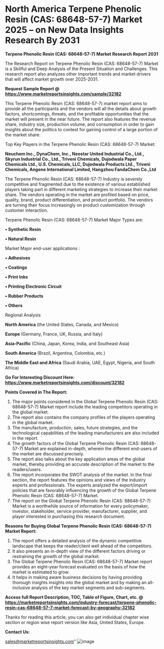# North America Terpene Phenolic Resin (CAS: 68648-57-7) Market 2025 – on New Data Insights Research By 2031

<strong>Terpene Phenolic Resin (CAS: 68648-57-7) Market Research Report 2031</strong>

The Research Report on Terpene Phenolic Resin (CAS: 68648-57-7) Market is a Skillful and Deep Analysis of the Present Situation and Challenges. This research report also analyzes other important trends and market drivers that will affect market growth over 2025-2031.

<strong>Request Sample Report @ <a href=https://www.marketreportsinsights.com/sample/32182>https://www.marketreportsinsights.com/sample/32182</a></strong>

This Terpene Phenolic Resin (CAS: 68648-57-7) market report aims to provide all the participants and the vendors will all the details about growth factors, shortcomings, threats, and the profitable opportunities that the market will present in the near future. The report also features the revenue share, industry size, production volume, and consumption in order to gain insights about the politics to contest for gaining control of a large portion of the market share.

Top Key Players in the Terpene Phenolic Resin (CAS: 68648-57-7) Market:

<strong>Neuchem Inc., DynaChem, Inc., Neostar United Industrial Co., Ltd., Skyrun Industrial Co., Ltd., Triveni Chemicals, Dujodwala Paper Chemicals Ltd., U.S. Chemicals, LLC, Dujodwala Products Ltd., Triveni Chemicals, Angene International Limited, Hangzhou FandaChem Co.,Ltd</strong>

The Terpene Phenolic Resin (CAS: 68648-57-7) Industry is severely competitive and fragmented due to the existence of various established players taking part in different marketing strategies to increase their market share. The vendors operating in the market are profiled based on price, quality, brand, product differentiation, and product portfolio. The vendors are turning their focus increasingly on product customization through customer interaction.

Terpene Phenolic Resin (CAS: 68648-57-7) Market Major Types are:

<strong>• Synthetic Resin

• Natural Resin</strong>

Market Major end-user applications :

<strong>• Adhesives

• Coatings

• Print Inks

• Printing Electronic Circuit

• Rubber Products

• Others</strong>

Regional Analysis

</u><strong><b>North America</b></strong> (the United States, Canada, and Mexico)

<strong><b>Europe </b></strong>(Germany, France, UK, Russia, and Italy)

<strong><b>Asia-Pacific</b></strong> (China, Japan, Korea, India, and Southeast Asia)

<strong><b>South America</b></strong> (Brazil, Argentina, Colombia, etc.)

<strong><b>The Middle East and Africa</b></strong> (Saudi Arabia, UAE, Egypt, Nigeria, and South Africa)

<strong>Go For Interesting Discount Here: <a href=https://www.marketreportsinsights.com/discount/32182>https://www.marketreportsinsights.com/discount/32182</a></strong>

<strong>Points Covered in The Report:</strong>
<ol>
  <li>The major points considered in the Global Terpene Phenolic Resin (CAS: 68648-57-7) Market report include the leading competitors operating in the global market.</li>
  <li>The report also contains the company profiles of the players operating in the global market.</li>
  <li>The manufacture, production, sales, future strategies, and the technological capabilities of the leading manufacturers are also included in the report.</li>
  <li>The growth factors of the Global Terpene Phenolic Resin (CAS: 68648-57-7) Market are explained in-depth, wherein the different end-users of the market are discussed precisely.</li>
  <li>The report also talks about the key application areas of the global market, thereby providing an accurate description of the market to the readers/users.</li>
  <li>The report incorporates the SWOT analysis of the market. In the final section, the report features the opinions and views of the industry experts and professionals. The experts analyzed the export/import policies that are favorably influencing the growth of the Global Terpene Phenolic Resin (CAS: 68648-57-7) Market.</li>
  <li>The report on the Global Terpene Phenolic Resin (CAS: 68648-57-7) Market is a worthwhile source of information for every policymaker, investor, stakeholder, service provider, manufacturer, supplier, and player interested in purchasing this research document.</li>
</ol>
<strong>Reasons for Buying Global Terpene Phenolic Resin (CAS: 68648-57-7) Market Report:</strong>

<ol>
  <li>The report offers a detailed analysis of the dynamic competitive landscape that keeps the reader/client well ahead of the competitors.</li>
  <li>It also presents an in-depth view of the different factors driving or restraining the growth of the global market.</li>
  <li>The Global Terpene Phenolic Resin (CAS: 68648-57-7) Market report provides an eight-year forecast evaluated on the basis of how the market is estimated to grow.</li>
  <li>It helps in making aware business decisions by having providing thorough insights insights into the global market and by making an all-inclusive analysis of the key market segments and sub-segments.</li>
</ol>
<strong>Access full Report Description, TOC, Table of Figure, Chart, etc. @ <a href=https://marketreportsinsights.com/industry-forecast/terpene-phenolic-resin-cas-68648-57-7-market-forecast-by-geography-32182>https://marketreportsinsights.com/industry-forecast/terpene-phenolic-resin-cas-68648-57-7-market-forecast-by-geography-32182</a></strong>


Thanks for reading this article; you can also get individual chapter wise section or region wise report version like Asia, United States, Europe.

<strong>Contact Us:</strong>

sales@marketreportsinsights.com"
![image](https://github.com/user-attachments/assets/c0c5b77d-6d1f-4d7c-8cee-822a76ad604b)
